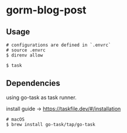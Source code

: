 # gorm-blog-post

## Usage

```console
# configurations are defined in `.envrc`
# source .envrc
$ direnv allow

$ task
```

## Dependencies

using go-task as task runner.

install guide -> https://taskfile.dev/#/installation

```console
# macOS
$ brew install go-task/tap/go-task
```